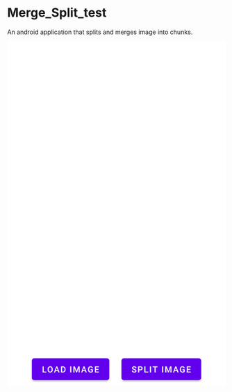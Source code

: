 # Merge_Split_test
 
An android application that splits and merges image into chunks.

![Screen 1](/ScreenShots/Screen_1.png)
